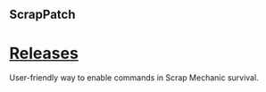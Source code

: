 ## ScrapPatch
# [Releases](https://github.com/Tomoli75/ScrapPatch/releases)
User-friendly way to enable commands in Scrap Mechanic survival.
